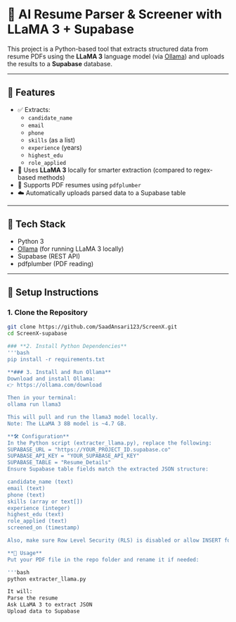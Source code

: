# 🧠 AI Resume Parser & Screener with LLaMA 3 + Supabase

This project is a Python-based tool that extracts structured data from resume PDFs using the **LLaMA 3** language model (via [Ollama](https://ollama.com/)) and uploads the results to a **Supabase** database.

---

## 📌 Features

- ✅ Extracts:
  - `candidate_name`
  - `email`
  - `phone`
  - `skills` (as a list)
  - `experience` (years)
  - `highest_edu`
  - `role_applied`
- 🤖 Uses **LLaMA 3** locally for smarter extraction (compared to regex-based methods)
- 📄 Supports PDF resumes using `pdfplumber`
- ☁️ Automatically uploads parsed data to a Supabase table

---

## 🧰 Tech Stack

- Python 3
- [Ollama](https://ollama.com/) (for running LLaMA 3 locally)
- Supabase (REST API)
- pdfplumber (PDF reading)

---

## 🚀 Setup Instructions

### 1. Clone the Repository

```bash
git clone https://github.com/SaadAnsari123/ScreenX.git
cd ScreenX-supabase

### **2. Install Python Dependencies**
'''bash
pip install -r requirements.txt

**### 3. Install and Run Ollama**
Download and install Ollama:
👉 https://ollama.com/download

Then in your terminal:
ollama run llama3

This will pull and run the llama3 model locally.
Note: The LLaMA 3 8B model is ~4.7 GB.

**🛠️ Configuration**
In the Python script (extracter_llama.py), replace the following:
SUPABASE_URL = "https://YOUR_PROJECT_ID.supabase.co"
SUPABASE_API_KEY = "YOUR_SUPABASE_API_KEY"
SUPABASE_TABLE = "Resume_Details"
Ensure Supabase table fields match the extracted JSON structure:

candidate_name (text)
email (text)
phone (text)
skills (array or text[])
experience (integer)
highest_edu (text)
role_applied (text)
screened_on (timestamp)

Also, make sure Row Level Security (RLS) is disabled or allow INSERT for anonymous/public role.

**📄 Usage**
Put your PDF file in the repo folder and rename it if needed:

'''bash
python extracter_llama.py

It will:
Parse the resume
Ask LLaMA 3 to extract JSON
Upload data to Supabase

